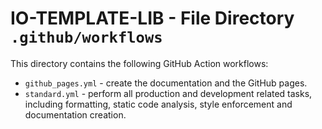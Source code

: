 # IO-TEMPLATE-LIB - File Directory **`.github/workflows`**

This directory contains the following GitHub Action workflows:

- `github_pages.yml` - create the documentation and the GitHub pages.
- `standard.yml` - perform all production and development related tasks, including formatting, static code analysis, style enforcement and documentation creation.
